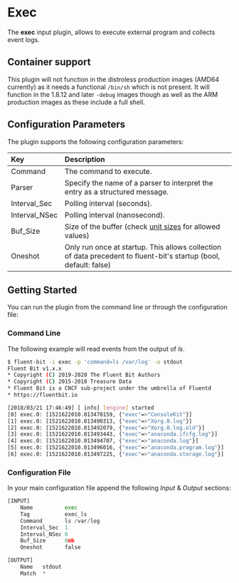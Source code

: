 # Exec

The **exec** input plugin, allows to execute external program and collects event logs.

## Container support
This plugin will not function in the distroless production images (AMD64 currently) as it needs a functional `/bin/sh` which is not present.
It will function in the 1.8.12 and later `-debug` images though as well as the ARM production images as these include a full shell.

## Configuration Parameters

The plugin supports the following configuration parameters:

| Key | Description |
| :--- | :--- |
| Command | The command to execute. |
| Parser | Specify the name of a parser to interpret the entry as a structured message. |
| Interval\_Sec | Polling interval \(seconds\). |
| Interval\_NSec | Polling interval \(nanosecond\). |
| Buf\_Size | Size of the buffer \(check [unit sizes](https://docs.fluentbit.io/manual/configuration/unit_sizes) for allowed values\) |
| Oneshot | Only run once at startup. This allows collection of data precedent to fluent-bit's startup (bool, default: false) |

## Getting Started

You can run the plugin from the command line or through the configuration file:

### Command Line

The following example will read events from the output of _ls_.

```bash
$ fluent-bit -i exec -p 'command=ls /var/log' -o stdout
Fluent Bit v1.x.x
* Copyright (C) 2019-2020 The Fluent Bit Authors
* Copyright (C) 2015-2018 Treasure Data
* Fluent Bit is a CNCF sub-project under the umbrella of Fluentd
* https://fluentbit.io

[2018/03/21 17:46:49] [ info] [engine] started
[0] exec.0: [1521622010.013470159, {"exec"=>"ConsoleKit"}]
[1] exec.0: [1521622010.013490313, {"exec"=>"Xorg.0.log"}]
[2] exec.0: [1521622010.013492079, {"exec"=>"Xorg.0.log.old"}]
[3] exec.0: [1521622010.013493443, {"exec"=>"anaconda.ifcfg.log"}]
[4] exec.0: [1521622010.013494707, {"exec"=>"anaconda.log"}]
[5] exec.0: [1521622010.013496016, {"exec"=>"anaconda.program.log"}]
[6] exec.0: [1521622010.013497225, {"exec"=>"anaconda.storage.log"}]
```

### Configuration File

In your main configuration file append the following _Input_ & _Output_ sections:

```python
[INPUT]
    Name          exec
    Tag           exec_ls
    Command       ls /var/log
    Interval_Sec  1
    Interval_NSec 0
    Buf_Size      8mb
    Oneshot       false

[OUTPUT]
    Name   stdout
    Match  *
```

